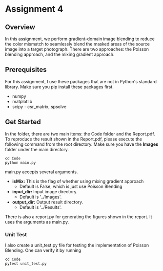 # Assignment 4

## Overview
In this assignment, we perform gradient-domain image blending to reduce the color mismatch to seamlessly blend the masked areas of the source image into a target photograph. There are two approaches: the Poisson blending approach, and the mixing gradient approach.

## Prerequisites
For this assignment, I use these packages that are not in Python's standard library. Make sure you pip install these packages first.
* numpy
* matplotlib
* scipy - csr_matrix, spsolve

## Get Started
In the folder, there are two main items: the Code folder and the Report.pdf. To reproduce the result shown in the Report.pdf, please execute the following command from the root directory. Make sure you have the **Images** folder under the main directory. 

```
cd Code
python main.py 
```

main.py accepts several arguments.

*  **isMix:** This is the flag of whether using mixing gradient approach
    *  Default is False, which is just use Poisson Blending
*  **input_dir:** Input image directory. 
    *  Default is '../Images'.
*  **output_dir:** Output result directory. 
    *  Default is '../Results'.


There is also a report.py for generating the figures shown in the report. It uses the arguments as main.py.


### Unit Test
I also create a unit_test.py file for testing the implementation of Poisson Blending. One can verify it by running
```
cd Code
pytest unit_test.py 
```
